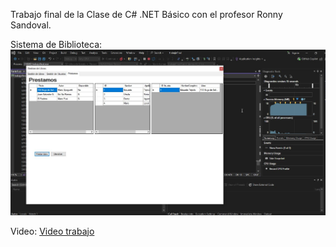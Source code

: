 Trabajo final de la Clase de C# .NET Básico con el profesor Ronny Sandoval.


Sistema de Biblioteca: 
![alt text][logo]

[logo]: https://raw.githubusercontent.com/eduardotejeda/trabajofinalITLA/refs/heads/master/trabajofinal.jpg "Sistema de Biblioteca"


Video:
[Video trabajo](https://youtu.be/tqGEi5Uf9Ms?si=T7g48PHmJzeBTLld)
